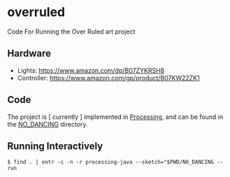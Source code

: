 # overruled

Code For Running the Over Ruled art project

## Hardware

- Lights: https://www.amazon.com/dp/B07ZYKRSH8
- Controller: https://www.amazon.com/gp/product/B07KW22ZK1

## Code

The project is [ currently ] implemented in [Processing](https://processing.org), and can be found in the [NO_DANCING](./NO_DANCING) directory.

## Running Interactively

```console
$ find . | entr -c -n -r processing-java --sketch="$PWD/NO_DANCING --run
```
